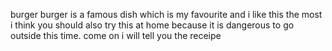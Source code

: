 burger
burger is a famous dish which is my favourite and i like this the most i think you should also try this at home  because it is dangerous to go outside this time. come on i will tell you the receipe
